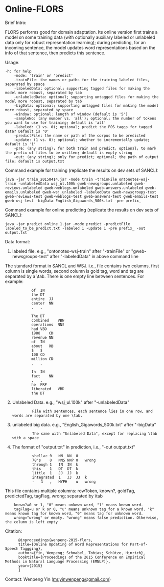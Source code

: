 # Online-FLORS

Brief Intro: 

   FLORS performs good for domain adaptation. Its online version first trains a model on some training data (with optionally auxiliary
   labeled or unlabeled data only for robust representation learning); during predicting, for an incoming sentence, the 
   model updates word representations based on the info of that sentence, then predicts this sentence. 

Usage:

    -h: for help
		-mode: 'train' or 'predict'
		-trainFile: the names or paths for the training labeled files, separated by space
		-labeledData: optional; supporting tagged files for making the model more robust, separated by tab
		-unlabeledData: optional; supporting untagged files for making the model more robust, separated by tab
		-bigData: optional; supporting untagged files for making the model more robust, separated by space
		-window: optional; length of window (default is '5')
		-sampleNo: (any number vs. 'all'); optional; the number of tokens you want to use for training; default is 'all'
		-labeled: (1 vs. 0); optional; predict the POS taggs for tagged data? Default is '0'
		-predictFile: the name or path of the corpus to be predicted
		-update: (1 vs. 0); optional; whether to incrementally update; default is '1'
		-pre: (any string); for both train and predict; optional; to mark the prefix of files to be written; default is empty string
		-out: (any string); only for predict; optional; the path of output file; default is output.txt




Command example for training (replicate the results on dev sets of SANCL):

    java -jar train_20150414.jar -mode train -trainFile ontonotes-wsj-train -unlabeledData wsj_ul.100k gweb-newsgroups.unlabeled gweb-reviews.unlabeled gweb-weblogs.unlabeled gweb-answers.unlabeled gweb-emails.unlabeled gweb-wsj.unlabeled -labeledData gweb-newsgroups-test gweb-reviews-test gweb-weblogs-test gweb-answers-test gweb-emails-test gweb-wsj-test -bigData English_Gigawords_500k.txt -pre prefix_

Command example for online predicting (replicate the results on dev sets of SANCL):

    java -jar predict_online_1.jar -mode predict -predictFile labeled_to_be_predict.txt -labeled 1 -update 1 -pre prefix_ -out output.txt

Data format:

1) labeled file, e.g., "ontonotes-wsj-train" after "-trainFile" or "gweb-newsgroups-test" after "-labeledData" in above command line

The standard format in SANCL and WSJ. i.e., file contains two columns, first column is single words, second column is gold tag, word and tag are separated by a \tab. There is one empty line between sentences. For example:

				of	IN
				the	DT
				entire	JJ
				center	NN
				.	.
				
				The	DT
				combined	VBN
				operations	NNS
				had	VBD
				1988	CD
				revenue	NN
				of	IN
				about	RB
				$	$
				100	CD
				million	CD
				.	.
				
				In	IN
				fact	NN
				,	,
				he	PRP
				liberated	VBD
				the	DT

2) Unlabeled Data. e.g., "wsj_ul.100k" after "-unlabeledData" 

				File with sentences, each sentence lies in one row, and words are separated by one \tab. 

3) unlabeled big data. e.g., "English_Gigawords_500k.txt" after "-bigData"

				The same with "Unlabeled Data", except for replacing \tab with a space


4) The format of "output.txt" in prediction, i.e., "-out output.txt"

				shellac	0	NN	NN	0
				78's	0	NNS	NNP	0	wrong
				through	1	IN	IN	k
				this	1	DT	DT	k
				little	1	JJ	JJ	k
				integrated	1	JJ	JJ	k
				-	1	,	HYPH	u	wrong

This file contains multiple columns: rowToken, known?, goldTag, predictedTag, tagFlag, wrong; separated by \tab

		known?=0 or 1, "0" means unkown word, "1" means known word.
		tagFlag=u or k or 0, "u" means unknown tag for a known word, "k" means known tag for known word, "0" means tag for unknown word.
		wrong="wrong" or empty. "wrong" means false prediction. Otherwise, the column is left empty

Citation:
 
          @inproceedings{wenpeng-2015-flors,
          title={Online Updating of Word Representations for Part-of-Speech Taggging},
          author={Yin, Wenpeng; Schnabel, Tobias; Schütze, Hinrich},
          booktitle={Proceedings of the 2015 Conference on Empirical Methods in Natural Language Processing (EMNLP)},
          year={2015}
          }




Contact:
             Wenpeng Yin (mr.yinwenpeng@gmail.com)
